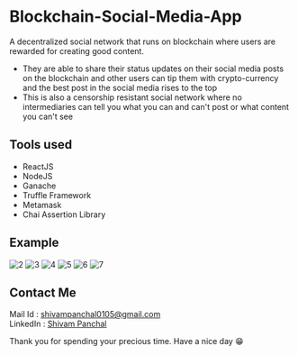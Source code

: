 # Blockchain-Social-Media-App

A decentralized social network that runs on blockchain where users are rewarded for creating good content. 
<ul>
  <li>They are able to share their status updates on their social media posts on the blockchain and other users can tip them with crypto-currency and the best post in the social media rises to the top</li>
  <li>This is also a censorship resistant social network where no intermediaries can tell you what you can and can't post or what content you can't see </li>
</ul>


## Tools used
- ReactJS
- NodeJS
- Ganache
- Truffle Framework
- Metamask
- Chai Assertion Library


## Example 
![2](https://user-images.githubusercontent.com/70219870/205690096-ff81be29-060e-45bc-8ce3-dfe7c4501f62.png)
![3](https://user-images.githubusercontent.com/70219870/205690141-8693a3ab-2fd0-4e8e-8b19-bd9e45521431.png)
![4](https://user-images.githubusercontent.com/70219870/205690167-ea6ab416-c752-44bc-860d-19114f674d61.png)
![5](https://user-images.githubusercontent.com/70219870/205690176-12aacf14-26b8-4796-bd84-93516a886141.png)
![6](https://user-images.githubusercontent.com/70219870/205690191-bc1769fc-31d6-40cf-915c-55cc2b349f52.png)
![7](https://user-images.githubusercontent.com/70219870/205690209-8dfa214a-294f-47d4-941e-19b95b3c567d.png)


## Contact Me
Mail Id : shivampanchal0105@gmail.com
<br />
LinkedIn : [Shivam Panchal](https://www.linkedin.com/in/shivampanchal0105/)

Thank you for spending your precious time. Have a nice day :grin:
